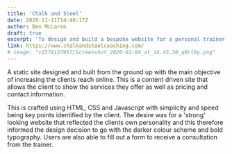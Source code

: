 ```yaml
---
title: 'Chalk and Steel'
date: 2020-11-11T14:48:17Z
author: Ben McLaren
draft: true
excerpt: 'To design and build a bespoke website for a personal trainer looking to expand his business'
link: https://www.chalkandsteelcoaching.com/
# image: "v1578157957/Screenshot_2020-01-04_at_14.43.30_q9rl9y.png"
---
```


A static site designed and built from the ground up with the main objective of increasing the clients reach online. This is a content driven site that allows the client to show the services they offer as well as pricing and contact information.

This is crafted using HTML, CSS and Javascript with simplicity and speed being key points identified by the client. The desire was for a 'strong' looking website that reflected the clients own personality and this therefore informed the design decision to go with the darker colour scheme and bold typography. Users are also able to fill out a form to receive a consultation from the trainer.
